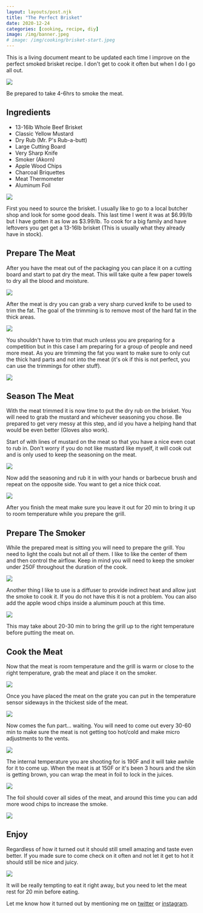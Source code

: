 ```yaml
---
layout: layouts/post.njk
title: "The Perfect Brisket"
date: 2020-12-24
categories: [cooking, recipe, diy]
image: /img/banner.jpeg
# image: /img/cooking/brisket-start.jpeg
---
```


This is a living document meant to be updated each time I improve on the perfect smoked brisket recipe. I don't get to cook it often but when I do I go all out.

![](/img/cooking/brisket-start.jpeg)

Be prepared to take 4-6hrs to smoke the meat.

## Ingredients

- 13-16lb Whole Beef Brisket
- Classic Yellow Mustard
- Dry Rub (Mr. P's Rub-a-butt)
- Large Cutting Board
- Very Sharp Knife
- Smoker (Akorn)
- Apple Wood Chips
- Charcoal Briquettes
- Meat Thermometer
- Aluminum Foil

![](/img/cooking/brisket-prep.jpeg)

First you need to source the brisket. I usually like to go to a local butcher shop and look for some good deals. This last time I went it was at $6.99/lb but I have gotten it as low as $3.99/lb. To cook for a big family and have leftovers you get get a 13-16lb brisket (This is usually what they already have in stock).

## Prepare The Meat

After you have the meat out of the packaging you can place it on a cutting board and start to pat dry the meat. This will take quite a few paper towels to dry all the blood and moisture.

![](/img/cooking/brisket-raw.jpeg)

After the meat is dry you can grab a very sharp curved knife to be used to trim the fat. The goal of the trimming is to remove most of the hard fat in the thick areas.

![](/img/cooking/brisket-trim.jpeg)

You shouldn't have to trim that much unless you are preparing for a competition but in this case I am preparing for a group of people and need more meat. As you are trimming the fat you want to make sure to only cut the thick hard parts and not into the meat (it's ok if this is not perfect, you can use the trimmings for other stuff).

![](/img/cooking/brisket-trimmed.jpeg)

## Season The Meat

With the meat trimmed it is now time to put the dry rub on the brisket. You will need to grab the mustard and whichever seasoning you chose. Be prepared to get very messy at this step, and id you have a helping hand that would be even better (Gloves also work). 

Start of with lines of mustard on the meat so that you have a nice even coat to rub in. Don't worry if you do not like mustard like myself, it will cook out and is only used to keep the seasoning on the meat.

![](/img/cooking/brisket-mustard.jpeg)

Now add the seasoning and rub it in with your hands or barbecue brush and repeat on the opposite side. You want to get a nice thick coat.

![](/img/cooking/brisket-rub.jpeg)

After you finish the meat make sure you leave it out for 20 min to bring it up to room temperature while you prepare the grill. 

## Prepare The Smoker

While the prepared meat is sitting you will need to prepare the grill. You need to light the coals but not all of them. I like to like the center of them and then control the airflow. Keep in mind you will need to keep the smoker under 250F throughout the duration of the cook. 

![](/img/cooking/brisket-grill.jpeg)

Another thing I like to use is a diffuser to provide indirect heat and allow just the smoke to cook it. If you do not have this it is not a problem. You can also add the apple wood chips inside a aluminum pouch at this time.

![](/img/cooking/brisket-diffuse.jpeg)

This may take about 20-30 min to bring the grill up to the right temperature before putting the meat on.

## Cook the Meat

Now that the meat is room temperature and the grill is warm or close to the right temperature, grab the meat and place it on the smoker.

![](/img/cooking/brisket-smoker.jpeg)

Once you have placed the meat on the grate you can put in the temperature sensor sideways in the thickest side of the meat.

![](/img/cooking/brisket-temperature.jpeg)

Now comes the fun part... waiting. You will need to come out every 30-60 min to make sure the meat is not getting too hot/cold and make micro adjustments to the vents.

![](/img/cooking/brisket-closed.jpeg)

The internal temperature you are shooting for is 190F and it will take awhile for it to come up. When the meat is at 150F or it's been 3 hours and the skin is getting brown, you can wrap the meat in foil to lock in the juices.

![](/img/cooking/brisket-mid.jpeg)

The foil should cover all sides of the meat, and around this time you can add more wood chips to increase the smoke.

![](/img/cooking/brisket-foil.jpeg)

## Enjoy

Regardless of how it turned out it should still smell amazing and taste even better. If you made sure to come check on it often and not let it get to hot it should still be nice and juicy.

![](/img/cooking/brisket-done.jpeg)

It will be really tempting to eat it right away, but you need to let the meat rest for 20 min before eating.

Let me know how it turned out by mentioning me on [twitter](https://twitter.com/rodydavis) or [instagram](https://instagram.com/rodydavisjr).
